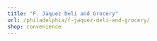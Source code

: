 ```yaml
---
title: "F. Jaquez Deli and Grocery"
url: /philadelphia/f-jaquez-deli-and-grocery/
shop: convenience
---
```

